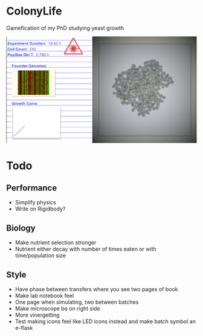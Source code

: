 # ColonyLife
Gamefication of my PhD studying yeast growth

![Current visual status](https://raw.githubusercontent.com/local-minimum/ColonyLife/master/labbook.png)

# Todo

## Performance

* Simplify physics
 * Write on Rigidbody?

## Biology

* Make nutrient selection stronger
* Nutrient either decay with number of times eaten or with time/population size

## Style

* Have phase between transfers where you see two pages of book
* Make lab notebook feel
 * One page when simulating, two between batches 
* Make microscope be on right side
 * More vinergetting
* Test making icons feel like LED icons instead and make batch symbol an e-flask
